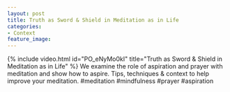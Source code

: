 ```yaml
---
layout: post
title: Truth as Sword & Shield in Meditation as in Life
categories:
- Context
feature_image: 
---
```


{% include video.html id="PO_eNyMo0kI" title="Truth as Sword & Shield in Meditation as in Life" %}
We examine the role of aspiration and prayer with meditation and show how to aspire.
Tips, techniques & context to help improve your meditation.
#meditation #mindfulness #prayer #aspiration
